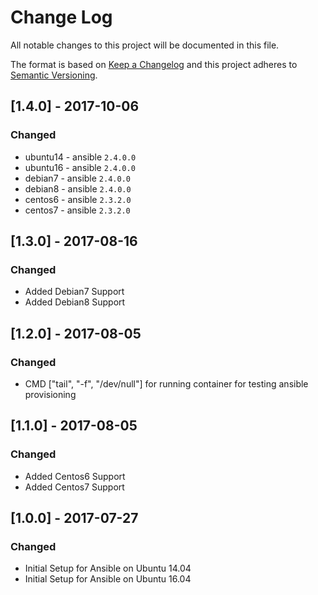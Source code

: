 # Change Log
All notable changes to this project will be documented in this file.

The format is based on [Keep a Changelog](http://keepachangelog.com/)
and this project adheres to [Semantic Versioning](http://semver.org/).


## [1.4.0] - 2017-10-06
### Changed
- ubuntu14 - ansible `2.4.0.0`
- ubuntu16 - ansible `2.4.0.0`
- debian7 - ansible `2.4.0.0`
- debian8 - ansible `2.4.0.0`
- centos6 - ansible `2.3.2.0`
- centos7 - ansible `2.3.2.0`


## [1.3.0] - 2017-08-16
### Changed
- Added Debian7 Support
- Added Debian8 Support


## [1.2.0] - 2017-08-05
### Changed
- CMD ["tail", "-f", "/dev/null"] for running container for testing ansible provisioning


## [1.1.0] - 2017-08-05
### Changed
- Added Centos6 Support
- Added Centos7 Support


## [1.0.0] - 2017-07-27
### Changed
- Initial Setup for Ansible on Ubuntu 14.04
- Initial Setup for Ansible on Ubuntu 16.04